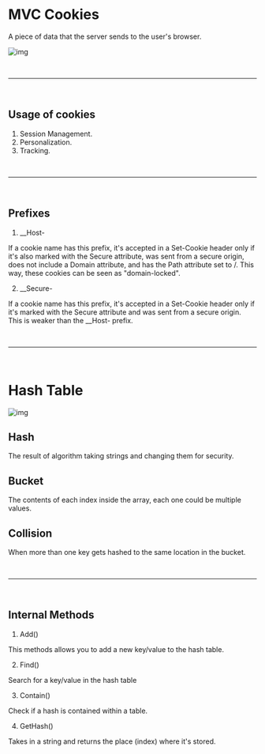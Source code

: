 # MVC Cookies

A piece of data that the server sends to the user's browser.  

![img](https://www.elegantthemes.com/blog/wp-content/uploads/2020/10/shutterstock_1295870983.png)

<br><hr><br>

## Usage of cookies
1. Session Management.
2. Personalization.
3. Tracking.

<br><hr><br>
## Prefixes

1. __Host-

If a cookie name has this prefix, it's accepted in a Set-Cookie header only if it's also marked with the Secure attribute,
was sent from a secure origin, does not include a Domain attribute, and has the Path attribute set to /. This way, these cookies can be seen as "domain-locked".  

2. __Secure-

If a cookie name has this prefix, it's accepted in a Set-Cookie header only
if it's marked with the Secure attribute and was sent from a secure origin. This is weaker than the __Host- prefix.


<br><hr><br>
# Hash Table


![img](https://khalilstemmler.com/img/blog/data-structures/hash-tables/hash-table.png)



## Hash

The result of algorithm taking strings and changing them for security.

## Bucket

The contents of each index inside the array, each one could be multiple values.


## Collision

When more than one key gets hashed to the same location in the bucket.




<br><hr><br>
## Internal Methods

1. Add()  

This methods allows you to add a new key/value to the hash table.

2. Find()

Search for a key/value in the hash table

3. Contain()

Check if a hash is contained within a table.

4. GetHash()  

Takes in a string and returns the place (index) where it's stored.
